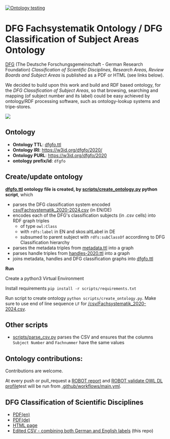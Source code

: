 
[![Ontology testing](https://github.com/tibonto/DFG-Fachsystematik-Ontology/actions/workflows/main.yml/badge.svg)](https://github.com/tibonto/DFG-Fachsystematik-Ontology/actions/workflows/main.yml)

# DFG Fachsystematik Ontology / DFG Classification of Subject Areas Ontology

[DFG](https://www.dfg.de/en) (The Deutsche Forschungsgemeinschaft - German Research Foundation) *Classification of Scientific Disciplines, Research Areas, Review Boards and Subject Areas* is published as a PDF or HTML (see links below). 

We decided to build upon this work and build and RDF based ontology, for the *DFG Classification of Subject Areas*, so that browsing, searching and mapping (of subject number and its label) could be easy achieved by ontology/RDF processing software, such as ontology-lookup systems and tripe-stores.

![](./docs/dfgfo-hierarchies.png)



## Ontology 
* **Ontology TTL**: [dfgfo.ttl](./dfgfo.ttl)
* **Ontology IRI**: https://w3id.org/dfgfo/2020/
* **Ontology PURL**: <https://w3id.org/dfgfo/2020>
* **ontology prefix/id**: `dfgfo`


## Create/update ontology 

**[dfgfo.ttl](./dfgfo.ttl) ontology file is created, by [scripts/create_ontology.py](./scripts/create_ontology.py) python script**, which
* parses the DFG classification system encoded [csv/Fachsystematik_2020-2024.csv](./csv/Fachsystematik_2020-2024.csv) (in EN/DE)
* encodes each of the DFG's classification subjects (in .csv cells) into RDF graph triples
    * of type `owl:Class`
    * with `rdfs:label` in EN and skos:altLabel in DE
    * subsumed to parent subject with `rdfs:subClassOf` accordinng to DFG Classification hierarchy 
* parses the metadata triples from [metadata.ttl](./metadata.ttl) into a graph
* parses handle triples from [handles-2020.ttl](./handles-2020.ttl) into a graph
* joins metadata, handles and DFG classification graphs into [dfgfo.ttl](./dfgfo.ttl)


**Run**

Create a python3 Virtual Environment

Install requirements `pip install -r scripts/requirements.txt`

Run script to create ontology `python scripts/create_ontology.py`. Make sure to use end of line sequence `LF` for  [/csv/Fachsystematik_2020-2024.csv](/csv/Fachsystematik_2020-2024.csv).


## Other scripts

* [scripts/parse_csv.py](./scripts/parse_csv.py) parses the CSV and ensures that the columns `Subject Number` and `Fachnummer` have the same values

## Ontology contributions:
Contributions are welcome.

At every push or pull_request a [ROBOT report](http://robot.obolibrary.org/report) and  [ROBOT validate OWL DL profile](http://robot.obolibrary.org/validate-profile)test will be run from [.github/workflows/main.yml](.github/workflows/main.yml).



## DFG Classification of Scientific Disciplines 

* [PDF(en)](https://www.dfg.de/download/pdf/dfg_im_profil/gremien/fachkollegien/amtsperiode_2020_2024/fachsystematik_2020-2024_en_grafik.pdf)
* [PDF(de)](https://www.dfg.de/download/pdf/dfg_im_profil/gremien/fachkollegien/amtsperiode_2020_2024/fachsystematik_2020-2024_de_grafik.pdf)
* [HTML page](https://www.dfg.de/en/dfg_profile/statutory_bodies/review_boards/subject_areas/index.jsp)
* [Edited CSV - combining both German and English labels](./csv/Fachsystematik_2020-2024.csv) (this repo)


